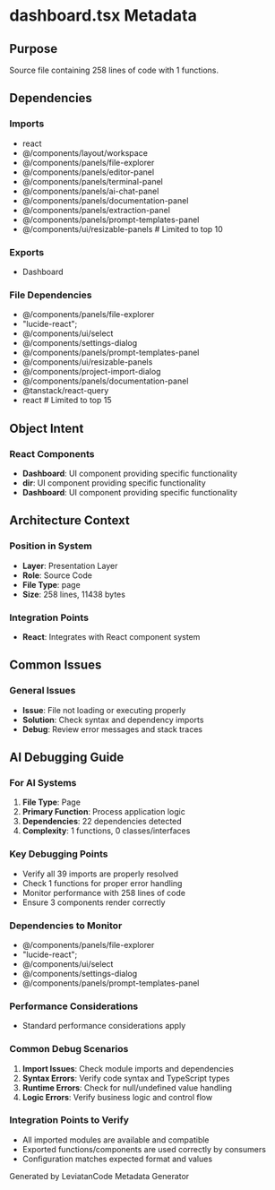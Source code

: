 # dashboard.tsx Metadata

## Purpose
Source file containing 258 lines of code with 1 functions.

## Dependencies

### Imports
- react
- @/components/layout/workspace
- @/components/panels/file-explorer
- @/components/panels/editor-panel
- @/components/panels/terminal-panel
- @/components/panels/ai-chat-panel
- @/components/panels/documentation-panel
- @/components/panels/extraction-panel
- @/components/panels/prompt-templates-panel
- @/components/ui/resizable-panels  # Limited to top 10

### Exports
- Dashboard

### File Dependencies
- @/components/panels/file-explorer
- "lucide-react";
- @/components/ui/select
- @/components/settings-dialog
- @/components/panels/prompt-templates-panel
- @/components/ui/resizable-panels
- @/components/project-import-dialog
- @/components/panels/documentation-panel
- @tanstack/react-query
- react  # Limited to top 15

## Object Intent

### React Components
- **Dashboard**: UI component providing specific functionality
- **dir**: UI component providing specific functionality
- **Dashboard**: UI component providing specific functionality


## Architecture Context

### Position in System
- **Layer**: Presentation Layer
- **Role**: Source Code
- **File Type**: page
- **Size**: 258 lines, 11438 bytes

### Integration Points
- **React**: Integrates with React component system

## Common Issues

### General Issues
- **Issue**: File not loading or executing properly
- **Solution**: Check syntax and dependency imports
- **Debug**: Review error messages and stack traces

## AI Debugging Guide

### For AI Systems
1. **File Type**: Page
2. **Primary Function**: Process application logic
3. **Dependencies**: 22 dependencies detected
4. **Complexity**: 1 functions, 0 classes/interfaces

### Key Debugging Points
- Verify all 39 imports are properly resolved
- Check 1 functions for proper error handling
- Monitor performance with 258 lines of code
- Ensure 3 components render correctly

### Dependencies to Monitor
- @/components/panels/file-explorer
- "lucide-react";
- @/components/ui/select
- @/components/settings-dialog
- @/components/panels/prompt-templates-panel

### Performance Considerations
- Standard performance considerations apply

### Common Debug Scenarios
1. **Import Issues**: Check module imports and dependencies
2. **Syntax Errors**: Verify code syntax and TypeScript types
3. **Runtime Errors**: Check for null/undefined value handling
4. **Logic Errors**: Verify business logic and control flow

### Integration Points to Verify
- All imported modules are available and compatible
- Exported functions/components are used correctly by consumers
- Configuration matches expected format and values

Generated by LeviatanCode Metadata Generator
